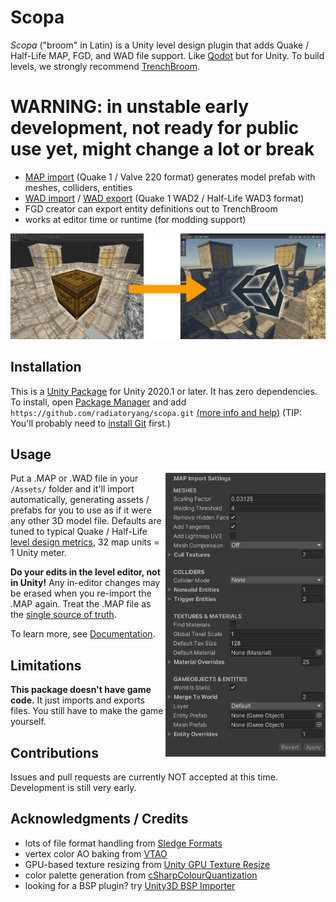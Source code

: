 # Scopa

*Scopa* ("broom" in Latin) is a Unity level design plugin that adds Quake / Half-Life MAP, FGD, and WAD file support. Like [Qodot](https://github.com/QodotPlugin/qodot-plugin) but for Unity. To build levels, we strongly recommend [TrenchBroom](https://github.com/TrenchBroom/TrenchBroom).

# WARNING: in unstable early development, not ready for public use yet, might change a lot or break

- [MAP import](Documentation~/MapImporter.md) (Quake 1 / Valve 220 format) generates model prefab with meshes, colliders, entities
- [WAD import](Documentation~/WadImporter.md) / [WAD export](Documentation~/WadExporter.md) (Quake 1 WAD2 / Half-Life WAD3 format)
- FGD creator can export entity definitions out to TrenchBroom
- works at editor time or runtime (for modding support)

![Trenchbroom to Unity](Documentation~/TrenchbroomToUnity.png)

## Installation

This is a [Unity Package](https://docs.unity3d.com/Manual/PackagesList.html) for Unity 2020.1 or later. It has zero dependencies. To install, open [Package Manager](https://docs.unity3d.com/Manual/upm-ui.html) and add `https://github.com/radiatoryang/scopa.git` [(more info and help)](https://docs.unity3d.com/2021.2/Documentation/Manual/upm-ui-giturl.html) (TIP: You'll probably need to [install Git](https://git-scm.com/downloads) first.)

## Usage

<img src="Documentation~/MapImportInspector.png" width=256 align=right alt="Map import inspector" />

Put a .MAP or .WAD file in your `/Assets/` folder and it'll import automatically, generating assets / prefabs for you to use as if it were any other 3D model file. Defaults are tuned to typical Quake / Half-Life [level design metrics](https://book.leveldesignbook.com/process/blockout/metrics), 32 map units = 1 Unity meter.

**Do your edits in the level editor, not in Unity!** Any in-editor changes may be erased when you re-import the .MAP again. Treat the .MAP file as the [single source of truth](https://en.wikipedia.org/wiki/Single_source_of_truth). 

To learn more, see [Documentation](Documentation~/Index.md).

## Limitations

**This package doesn't have game code.** It just imports and exports files. You still have to make the game yourself.

## Contributions

Issues and pull requests are currently NOT accepted at this time. Development is still very early.

## Acknowledgments / Credits

- lots of file format handling from [Sledge Formats](https://github.com/LogicAndTrick/sledge-formats)
- vertex color AO baking from [VTAO](https://github.com/Helix128/VTAO)
- GPU-based texture resizing from [Unity GPU Texture Resize](https://github.com/ababilinski/unity-gpu-texture-resize)
- color palette generation from [cSharpColourQuantization](https://github.com/bacowan/cSharpColourQuantization/blob/master/ColourQuantization/MedianCut.cs)
- looking for a BSP plugin? try [Unity3D BSP Importer](https://github.com/wfowler1/Unity3D-BSP-Importer)
